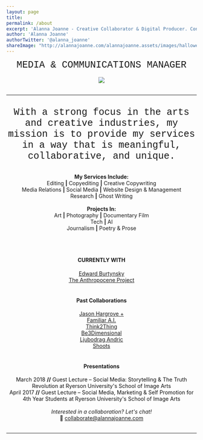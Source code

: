 ```yaml
---
layout: page
title:  
permalink: /about
excerpt: 'Alanna Joanne - Creative Collaborator & Digital Producer. Contact me: collaborate@alannajoanne.com'
author: 'Alanna Joanne'
authorTwitter: '@alanna_joanne'
shareImage: "http://alannajoanne.com/alannajoanne.assets/images/halloween-portrait.JPG"
---
```


<center style="font-family: Courier New; font-size: 25px; ">MEDIA & COMMUNICATIONS MANAGER</center>

<br>

<center><a href="http://alannajoanne.com/about">
  <img class="img-responsive" class="w3-round-large" src="http://alannajoanne.com/alannajoanne.assets/images/halloween-portrait.JPG">
</a></center> 
 
<br>

***

<br>

<center style="font-family: Courier New; font-size: 25px; ">With a strong focus in the arts and creative industries, my mission is to provide my services in a way that is meaningful, collaborative, and unique.</center>

<br>
<div class="poem">
 <p>
<center><b>My Services Include:</b></center>
<center>Editing <b>|</b> Copyediting <b>|</b> Creative Copywriting</center>
<center>Media Relations <b>|</b> Social Media <b>|</b> Website Design & Management</center> 
<center>Research <b>|</b> Ghost Writing</center>
<br>
<center><b>Projects In:</b></center>  
<center>Art <b>|</b> Photography <b>|</b> Documentary Film </center>
<center>Tech <b>|</b> AI</center>
<center>Journalism <b>|</b> Poetry & Prose</center>
<br>
</p>
</div>

<br>
  
#### <center>CURRENTLY WITH</center>

<center><a href="https://twitter.com/edwardburtynsky">Edward Burtynsky</a></center>
<center><a href="https://twitter.com/anthropocene">The Anthropocene Project</a></center>

<br>

#### <center>Past Collaborations</center> 

<center><a href="https://twitter.com/jasonhargrove">Jason Hargrove +</a></center>
<center><a href="https://twitter.com/makefamiliar">Familiar A.I.</a></center>
<center><a href="https://twitter.com/think2thing">Think2Thing</a></center>
<center><a href="http://be3dimensional.com/">Be3Dimensional</a></center>
<center><a href="http://ljubodrag-andric.com/">Ljubodrag Andric</a></center>
<center><a href="http://shootsofficial.com/">Shoots</a></center>

<br>

#### <center>Presentations</center>

<center style="color: #111;">March 2018 <b>//</b> Guest Lecture – Social Media: Storytelling & The Truth Revolution at Ryerson University's School of Image Arts </center>
<center style="color: #111;"> April 2017 <b>//</b> Guest Lecture – Social Media, Marketing & Self Promotion for 4th Year Students at Ryerson University's School of Image Arts</center>

<br> 

<center><em>Interested in a collaboration? Let's chat!</em></center> 
<center>💌  <a href="mailto:collaborate@alannajoanne.com">collaborate@alannajoanne.com</a></center>
<br>

***

<br>
